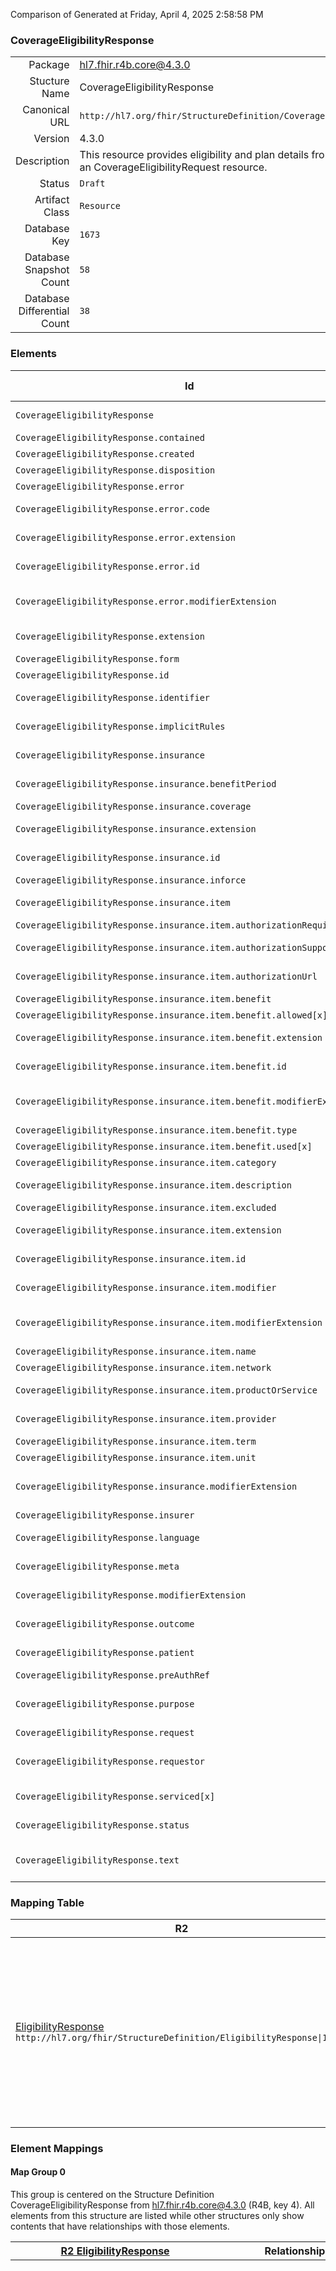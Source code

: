 Comparison of 
Generated at Friday, April 4, 2025 2:58:58 PM

### CoverageEligibilityResponse

|      |     |
| ---: | --- |
| Package | hl7.fhir.r4b.core@4.3.0 |
| Stucture Name | CoverageEligibilityResponse |
| Canonical URL | `http://hl7.org/fhir/StructureDefinition/CoverageEligibilityResponse` |
| Version | 4.3.0 |
| Description | This resource provides eligibility and plan details from the processing of an CoverageEligibilityRequest resource. |
| Status | `Draft` |
| Artifact Class | `Resource` |
| Database Key | `1673` |
| Database Snapshot Count | `58` |
| Database Differential Count | `38` |

### Elements

| Id | Path | Name | Base Path | Short | Cardinality | Collated Type | Binding Strength | Binding Value Set |
| -- | ---- | ---- | --------- | ----- | ----------- | ------------- | ---------------- | ----------------- |
| `CoverageEligibilityResponse` | `CoverageEligibilityResponse` | `CoverageEligibilityResponse` | CoverageEligibilityResponse | CoverageEligibilityResponse resource | 0..* | CoverageEligibilityResponse |  |  |
| `CoverageEligibilityResponse.contained` | `CoverageEligibilityResponse.contained` | `contained` | DomainResource.contained | Contained, inline Resources | 0..* | Resource |  |  |
| `CoverageEligibilityResponse.created` | `CoverageEligibilityResponse.created` | `created` | CoverageEligibilityResponse.created | Response creation date | 1..1 | dateTime |  |  |
| `CoverageEligibilityResponse.disposition` | `CoverageEligibilityResponse.disposition` | `disposition` | CoverageEligibilityResponse.disposition | Disposition Message | 0..1 | string |  |  |
| `CoverageEligibilityResponse.error` | `CoverageEligibilityResponse.error` | `error` | CoverageEligibilityResponse.error | Processing errors | 0..* | BackboneElement |  |  |
| `CoverageEligibilityResponse.error.code` | `CoverageEligibilityResponse.error.code` | `code` | CoverageEligibilityResponse.error.code | Error code detailing processing issues | 1..1 | CodeableConcept | `Example` | `http://hl7.org/fhir/ValueSet/adjudication-error` |
| `CoverageEligibilityResponse.error.extension` | `CoverageEligibilityResponse.error.extension` | `extension` | Element.extension | Additional content defined by implementations | 0..* | Extension |  |  |
| `CoverageEligibilityResponse.error.id` | `CoverageEligibilityResponse.error.id` | `id` | Element.id | Unique id for inter-element referencing | 0..1 | id |  |  |
| `CoverageEligibilityResponse.error.modifierExtension` | `CoverageEligibilityResponse.error.modifierExtension` | `modifierExtension` | BackboneElement.modifierExtension | Extensions that cannot be ignored even if unrecognized | 0..* | Extension |  |  |
| `CoverageEligibilityResponse.extension` | `CoverageEligibilityResponse.extension` | `extension` | DomainResource.extension | Additional content defined by implementations | 0..* | Extension |  |  |
| `CoverageEligibilityResponse.form` | `CoverageEligibilityResponse.form` | `form` | CoverageEligibilityResponse.form | Printed form identifier | 0..1 | CodeableConcept | `Example` | `http://hl7.org/fhir/ValueSet/forms` |
| `CoverageEligibilityResponse.id` | `CoverageEligibilityResponse.id` | `id` | Resource.id | Logical id of this artifact | 0..1 | id |  |  |
| `CoverageEligibilityResponse.identifier` | `CoverageEligibilityResponse.identifier` | `identifier` | CoverageEligibilityResponse.identifier | Business Identifier for coverage eligiblity request | 0..* | Identifier |  |  |
| `CoverageEligibilityResponse.implicitRules` | `CoverageEligibilityResponse.implicitRules` | `implicitRules` | Resource.implicitRules | A set of rules under which this content was created | 0..1 | uri |  |  |
| `CoverageEligibilityResponse.insurance` | `CoverageEligibilityResponse.insurance` | `insurance` | CoverageEligibilityResponse.insurance | Patient insurance information | 0..* | BackboneElement |  |  |
| `CoverageEligibilityResponse.insurance.benefitPeriod` | `CoverageEligibilityResponse.insurance.benefitPeriod` | `benefitPeriod` | CoverageEligibilityResponse.insurance.benefitPeriod | When the benefits are applicable | 0..1 | Period |  |  |
| `CoverageEligibilityResponse.insurance.coverage` | `CoverageEligibilityResponse.insurance.coverage` | `coverage` | CoverageEligibilityResponse.insurance.coverage | Insurance information | 1..1 | Reference(http://hl7.org/fhir/StructureDefinition/Coverage) |  |  |
| `CoverageEligibilityResponse.insurance.extension` | `CoverageEligibilityResponse.insurance.extension` | `extension` | Element.extension | Additional content defined by implementations | 0..* | Extension |  |  |
| `CoverageEligibilityResponse.insurance.id` | `CoverageEligibilityResponse.insurance.id` | `id` | Element.id | Unique id for inter-element referencing | 0..1 | id |  |  |
| `CoverageEligibilityResponse.insurance.inforce` | `CoverageEligibilityResponse.insurance.inforce` | `inforce` | CoverageEligibilityResponse.insurance.inforce | Coverage inforce indicator | 0..1 | boolean |  |  |
| `CoverageEligibilityResponse.insurance.item` | `CoverageEligibilityResponse.insurance.item` | `item` | CoverageEligibilityResponse.insurance.item | Benefits and authorization details | 0..* | BackboneElement |  |  |
| `CoverageEligibilityResponse.insurance.item.authorizationRequired` | `CoverageEligibilityResponse.insurance.item.authorizationRequired` | `authorizationRequired` | CoverageEligibilityResponse.insurance.item.authorizationRequired | Authorization required flag | 0..1 | boolean |  |  |
| `CoverageEligibilityResponse.insurance.item.authorizationSupporting` | `CoverageEligibilityResponse.insurance.item.authorizationSupporting` | `authorizationSupporting` | CoverageEligibilityResponse.insurance.item.authorizationSupporting | Type of required supporting materials | 0..* | CodeableConcept | `Example` | `http://hl7.org/fhir/ValueSet/coverageeligibilityresponse-ex-auth-support` |
| `CoverageEligibilityResponse.insurance.item.authorizationUrl` | `CoverageEligibilityResponse.insurance.item.authorizationUrl` | `authorizationUrl` | CoverageEligibilityResponse.insurance.item.authorizationUrl | Preauthorization requirements endpoint | 0..1 | uri |  |  |
| `CoverageEligibilityResponse.insurance.item.benefit` | `CoverageEligibilityResponse.insurance.item.benefit` | `benefit` | CoverageEligibilityResponse.insurance.item.benefit | Benefit Summary | 0..* | BackboneElement |  |  |
| `CoverageEligibilityResponse.insurance.item.benefit.allowed[x]` | `CoverageEligibilityResponse.insurance.item.benefit.allowed[x]` | `allowed[x]` | CoverageEligibilityResponse.insurance.item.benefit.allowed[x] | Benefits allowed | 0..1 | Money, string, unsignedInt |  |  |
| `CoverageEligibilityResponse.insurance.item.benefit.extension` | `CoverageEligibilityResponse.insurance.item.benefit.extension` | `extension` | Element.extension | Additional content defined by implementations | 0..* | Extension |  |  |
| `CoverageEligibilityResponse.insurance.item.benefit.id` | `CoverageEligibilityResponse.insurance.item.benefit.id` | `id` | Element.id | Unique id for inter-element referencing | 0..1 | id |  |  |
| `CoverageEligibilityResponse.insurance.item.benefit.modifierExtension` | `CoverageEligibilityResponse.insurance.item.benefit.modifierExtension` | `modifierExtension` | BackboneElement.modifierExtension | Extensions that cannot be ignored even if unrecognized | 0..* | Extension |  |  |
| `CoverageEligibilityResponse.insurance.item.benefit.type` | `CoverageEligibilityResponse.insurance.item.benefit.type` | `type` | CoverageEligibilityResponse.insurance.item.benefit.type | Benefit classification | 1..1 | CodeableConcept | `Example` | `http://hl7.org/fhir/ValueSet/benefit-type` |
| `CoverageEligibilityResponse.insurance.item.benefit.used[x]` | `CoverageEligibilityResponse.insurance.item.benefit.used[x]` | `used[x]` | CoverageEligibilityResponse.insurance.item.benefit.used[x] | Benefits used | 0..1 | Money, string, unsignedInt |  |  |
| `CoverageEligibilityResponse.insurance.item.category` | `CoverageEligibilityResponse.insurance.item.category` | `category` | CoverageEligibilityResponse.insurance.item.category | Benefit classification | 0..1 | CodeableConcept | `Example` | `http://hl7.org/fhir/ValueSet/ex-benefitcategory` |
| `CoverageEligibilityResponse.insurance.item.description` | `CoverageEligibilityResponse.insurance.item.description` | `description` | CoverageEligibilityResponse.insurance.item.description | Description of the benefit or services covered | 0..1 | string |  |  |
| `CoverageEligibilityResponse.insurance.item.excluded` | `CoverageEligibilityResponse.insurance.item.excluded` | `excluded` | CoverageEligibilityResponse.insurance.item.excluded | Excluded from the plan | 0..1 | boolean |  |  |
| `CoverageEligibilityResponse.insurance.item.extension` | `CoverageEligibilityResponse.insurance.item.extension` | `extension` | Element.extension | Additional content defined by implementations | 0..* | Extension |  |  |
| `CoverageEligibilityResponse.insurance.item.id` | `CoverageEligibilityResponse.insurance.item.id` | `id` | Element.id | Unique id for inter-element referencing | 0..1 | id |  |  |
| `CoverageEligibilityResponse.insurance.item.modifier` | `CoverageEligibilityResponse.insurance.item.modifier` | `modifier` | CoverageEligibilityResponse.insurance.item.modifier | Product or service billing modifiers | 0..* | CodeableConcept | `Example` | `http://hl7.org/fhir/ValueSet/claim-modifiers` |
| `CoverageEligibilityResponse.insurance.item.modifierExtension` | `CoverageEligibilityResponse.insurance.item.modifierExtension` | `modifierExtension` | BackboneElement.modifierExtension | Extensions that cannot be ignored even if unrecognized | 0..* | Extension |  |  |
| `CoverageEligibilityResponse.insurance.item.name` | `CoverageEligibilityResponse.insurance.item.name` | `name` | CoverageEligibilityResponse.insurance.item.name | Short name for the benefit | 0..1 | string |  |  |
| `CoverageEligibilityResponse.insurance.item.network` | `CoverageEligibilityResponse.insurance.item.network` | `network` | CoverageEligibilityResponse.insurance.item.network | In or out of network | 0..1 | CodeableConcept | `Example` | `http://hl7.org/fhir/ValueSet/benefit-network` |
| `CoverageEligibilityResponse.insurance.item.productOrService` | `CoverageEligibilityResponse.insurance.item.productOrService` | `productOrService` | CoverageEligibilityResponse.insurance.item.productOrService | Billing, service, product, or drug code | 0..1 | CodeableConcept | `Example` | `http://hl7.org/fhir/ValueSet/service-uscls` |
| `CoverageEligibilityResponse.insurance.item.provider` | `CoverageEligibilityResponse.insurance.item.provider` | `provider` | CoverageEligibilityResponse.insurance.item.provider | Performing practitioner | 0..1 | Reference(http://hl7.org/fhir/StructureDefinition/Practitioner), Reference(http://hl7.org/fhir/StructureDefinition/PractitionerRole) |  |  |
| `CoverageEligibilityResponse.insurance.item.term` | `CoverageEligibilityResponse.insurance.item.term` | `term` | CoverageEligibilityResponse.insurance.item.term | Annual or lifetime | 0..1 | CodeableConcept | `Example` | `http://hl7.org/fhir/ValueSet/benefit-term` |
| `CoverageEligibilityResponse.insurance.item.unit` | `CoverageEligibilityResponse.insurance.item.unit` | `unit` | CoverageEligibilityResponse.insurance.item.unit | Individual or family | 0..1 | CodeableConcept | `Example` | `http://hl7.org/fhir/ValueSet/benefit-unit` |
| `CoverageEligibilityResponse.insurance.modifierExtension` | `CoverageEligibilityResponse.insurance.modifierExtension` | `modifierExtension` | BackboneElement.modifierExtension | Extensions that cannot be ignored even if unrecognized | 0..* | Extension |  |  |
| `CoverageEligibilityResponse.insurer` | `CoverageEligibilityResponse.insurer` | `insurer` | CoverageEligibilityResponse.insurer | Coverage issuer | 1..1 | Reference(http://hl7.org/fhir/StructureDefinition/Organization) |  |  |
| `CoverageEligibilityResponse.language` | `CoverageEligibilityResponse.language` | `language` | Resource.language | Language of the resource content | 0..1 | code | `Required` | `http://hl7.org/fhir/ValueSet/all-languages` |
| `CoverageEligibilityResponse.meta` | `CoverageEligibilityResponse.meta` | `meta` | Resource.meta | Metadata about the resource | 0..1 | Meta |  |  |
| `CoverageEligibilityResponse.modifierExtension` | `CoverageEligibilityResponse.modifierExtension` | `modifierExtension` | DomainResource.modifierExtension | Extensions that cannot be ignored | 0..* | Extension |  |  |
| `CoverageEligibilityResponse.outcome` | `CoverageEligibilityResponse.outcome` | `outcome` | CoverageEligibilityResponse.outcome | queued \| complete \| error \| partial | 1..1 | code | `Required` | `http://hl7.org/fhir/ValueSet/remittance-outcome|4.3.0` |
| `CoverageEligibilityResponse.patient` | `CoverageEligibilityResponse.patient` | `patient` | CoverageEligibilityResponse.patient | Intended recipient of products and services | 1..1 | Reference(http://hl7.org/fhir/StructureDefinition/Patient) |  |  |
| `CoverageEligibilityResponse.preAuthRef` | `CoverageEligibilityResponse.preAuthRef` | `preAuthRef` | CoverageEligibilityResponse.preAuthRef | Preauthorization reference | 0..1 | string |  |  |
| `CoverageEligibilityResponse.purpose` | `CoverageEligibilityResponse.purpose` | `purpose` | CoverageEligibilityResponse.purpose | auth-requirements \| benefits \| discovery \| validation | 1..* | code | `Required` | `http://hl7.org/fhir/ValueSet/eligibilityresponse-purpose|4.3.0` |
| `CoverageEligibilityResponse.request` | `CoverageEligibilityResponse.request` | `request` | CoverageEligibilityResponse.request | Eligibility request reference | 1..1 | Reference(http://hl7.org/fhir/StructureDefinition/CoverageEligibilityRequest) |  |  |
| `CoverageEligibilityResponse.requestor` | `CoverageEligibilityResponse.requestor` | `requestor` | CoverageEligibilityResponse.requestor | Party responsible for the request | 0..1 | Reference(http://hl7.org/fhir/StructureDefinition/Organization), Reference(http://hl7.org/fhir/StructureDefinition/Practitioner), Reference(http://hl7.org/fhir/StructureDefinition/PractitionerRole) |  |  |
| `CoverageEligibilityResponse.serviced[x]` | `CoverageEligibilityResponse.serviced[x]` | `serviced[x]` | CoverageEligibilityResponse.serviced[x] | Estimated date or dates of service | 0..1 | date, Period |  |  |
| `CoverageEligibilityResponse.status` | `CoverageEligibilityResponse.status` | `status` | CoverageEligibilityResponse.status | active \| cancelled \| draft \| entered-in-error | 1..1 | code | `Required` | `http://hl7.org/fhir/ValueSet/fm-status|4.3.0` |
| `CoverageEligibilityResponse.text` | `CoverageEligibilityResponse.text` | `text` | DomainResource.text | Text summary of the resource, for human interpretation | 0..1 | Narrative |  |  |
### Mapping Table

| R2 | Comparison | R3 | Comparison | R4 | Comparison | R4B | Comparison | R5
| --- | --- | --- | --- | --- | --- | --- | --- | ---
| [EligibilityResponse](/docs/R2/Resources/EligibilityResponse.md)<br/> `http://hl7.org/fhir/StructureDefinition/EligibilityResponse\|1.0.2` | →→→→→→→<br/>`RelatedTo`<br/>- DBKey: `95`<br/>- Reviewed: `n/a`<br/>- By: `n/a`<br/>→→→→→→→<hr/>←←←←←←←<br/>`SourceIsBroaderThanTarget`<br/>- DBKey: `262`<br/>- Reviewed: `n/a`<br/>- By: `n/a`<br/>←←←←←←←| [EligibilityResponse](/docs/R3/Resources/EligibilityResponse.md)<br/> `http://hl7.org/fhir/StructureDefinition/EligibilityResponse\|3.0.2` | →→→→→→→<br/>`RelatedTo`<br/>- DBKey: `445`<br/>- Reviewed: `n/a`<br/>- By: `n/a`<br/>→→→→→→→<hr/>←←←←←←←<br/>`SourceIsBroaderThanTarget`<br/>- DBKey: `640`<br/>- Reviewed: `n/a`<br/>- By: `n/a`<br/>←←←←←←←| [CoverageEligibilityResponse](/docs/R4/Resources/CoverageEligibilityResponse.md)<br/> `http://hl7.org/fhir/StructureDefinition/CoverageEligibilityResponse\|4.0.1` | →→→→→→→<br/>`Equivalent`<br/>- DBKey: `1451`<br/>- Reviewed: `n/a`<br/>- By: `n/a`<br/>→→→→→→→<hr/>←←←←←←←<br/>`Equivalent`<br/>- DBKey: `1452`<br/>- Reviewed: `n/a`<br/>- By: `n/a`<br/>←←←←←←←| [CoverageEligibilityResponse](/docs/R4B/Resources/CoverageEligibilityResponse.md)<br/> `http://hl7.org/fhir/StructureDefinition/CoverageEligibilityResponse\|4.3.0` | →→→→→→→<br/>`SourceIsNarrowerThanTarget`<br/>- DBKey: `960`<br/>- Reviewed: `n/a`<br/>- By: `n/a`<br/>→→→→→→→<hr/>←←←←←←←<br/>`SourceIsBroaderThanTarget`<br/>- DBKey: `1189`<br/>- Reviewed: `n/a`<br/>- By: `n/a`<br/>←←←←←←←| [CoverageEligibilityResponse](/docs/R5/Resources/CoverageEligibilityResponse.md)<br/> `http://hl7.org/fhir/StructureDefinition/CoverageEligibilityResponse\|5.0.0` 

### Element Mappings


#### Map Group 0

This group is centered on the Structure Definition CoverageEligibilityResponse from hl7.fhir.r4b.core@4.3.0 (R4B, key 4).
All elements from this structure are listed while other structures only show contents that have relationships with those elements.

| [R2 EligibilityResponse](/docs/R2/Resources/EligibilityResponse.md)| Relationship | [R3 EligibilityResponse](/docs/R3/Resources/EligibilityResponse.md)| Relationship | [R4 CoverageEligibilityResponse](/docs/R4/Resources/CoverageEligibilityResponse.md)| Relationship | R4B CoverageEligibilityResponse| Relationship | [R5 CoverageEligibilityResponse](/docs/R5/Resources/CoverageEligibilityResponse.md)
| --- | --- | --- | --- | --- | --- | --- | --- | ---
| | | | | `CoverageEligibilityResponse`| _Equivalent_<br/>(25256/25257)| **`CoverageEligibilityResponse`**| →→→→ _SourceIsNarrowerThanTarget_ →→→→ <br/>(40248)<hr/>←←←← _SourceIsBroaderThanTarget_ ←←←← <br/>(40249)| `CoverageEligibilityResponse`
| | | | | `CoverageEligibilityResponse.id`| _Equivalent_<br/>(25258/25259)| **`CoverageEligibilityResponse.id`**| _Equivalent_<br/>(40250/40251)| `CoverageEligibilityResponse.id`
| | | | | `CoverageEligibilityResponse.meta`| _Equivalent_<br/>(25260/25261)| **`CoverageEligibilityResponse.meta`**| _Equivalent_<br/>(40252/40253)| `CoverageEligibilityResponse.meta`
| | | | | `CoverageEligibilityResponse.implicitRules`| _Equivalent_<br/>(25262/25263)| **`CoverageEligibilityResponse.implicitRules`**| _Equivalent_<br/>(40254/40255)| `CoverageEligibilityResponse.implicitRules`
| | | | | `CoverageEligibilityResponse.language`| _Equivalent_<br/>(25264/25265)| **`CoverageEligibilityResponse.language`**| _Equivalent_<br/>(40256/40257)| `CoverageEligibilityResponse.language`
| | | | | `CoverageEligibilityResponse.text`| _Equivalent_<br/>(25266/25267)| **`CoverageEligibilityResponse.text`**| _Equivalent_<br/>(40258/40259)| `CoverageEligibilityResponse.text`
| | | | | `CoverageEligibilityResponse.contained`| _Equivalent_<br/>(25268/25269)| **`CoverageEligibilityResponse.contained`**| _Equivalent_<br/>(40260/40261)| `CoverageEligibilityResponse.contained`
| | | | | `CoverageEligibilityResponse.extension`| _Equivalent_<br/>(25270/25271)| **`CoverageEligibilityResponse.extension`**| _Equivalent_<br/>(40262/40263)| `CoverageEligibilityResponse.extension`
| | | | | `CoverageEligibilityResponse.modifierExtension`| _Equivalent_<br/>(25272/25273)| **`CoverageEligibilityResponse.modifierExtension`**| _Equivalent_<br/>(40264/40265)| `CoverageEligibilityResponse.modifierExtension`
| | | | | `CoverageEligibilityResponse.identifier`| _Equivalent_<br/>(25274/25275)| **`CoverageEligibilityResponse.identifier`**| _Equivalent_<br/>(40266/40267)| `CoverageEligibilityResponse.identifier`
| | | | | `CoverageEligibilityResponse.status`| _Equivalent_<br/>(25276/25277)| **`CoverageEligibilityResponse.status`**| _Equivalent_<br/>(40268/40269)| `CoverageEligibilityResponse.status`
| | | | | `CoverageEligibilityResponse.purpose`| _Equivalent_<br/>(25278/25279)| **`CoverageEligibilityResponse.purpose`**| _Equivalent_<br/>(40270/40271)| `CoverageEligibilityResponse.purpose`
| | | | | `CoverageEligibilityResponse.patient`| _Equivalent_<br/>(25280/25281)| **`CoverageEligibilityResponse.patient`**| _Equivalent_<br/>(40272/40273)| `CoverageEligibilityResponse.patient`
| | | | | `CoverageEligibilityResponse.serviced[x]`| _Equivalent_<br/>(25282/25283)| **`CoverageEligibilityResponse.serviced[x]`**| _Equivalent_<br/>(40274/40275)| `CoverageEligibilityResponse.serviced[x]`
| | | | | `CoverageEligibilityResponse.created`| _Equivalent_<br/>(25284/25285)| **`CoverageEligibilityResponse.created`**| _Equivalent_<br/>(40276/40277)| `CoverageEligibilityResponse.created`
| `EligibilityResponse.requestProvider`| →→→→ _SourceIsNarrowerThanTarget_ →→→→ <br/>(4998)<hr/>←←←← _SourceIsBroaderThanTarget_ ←←←← <br/>(4999)| `EligibilityResponse.requestProvider`| →→→→ _RelatedTo_ →→→→ <br/>(1037)<hr/>←←←← _RelatedTo_ ←←←← <br/>(1468)| `CoverageEligibilityResponse.requestor`| _Equivalent_<br/>(25286/25287)| **`CoverageEligibilityResponse.requestor`**| _Equivalent_<br/>(40278/40279)| `CoverageEligibilityResponse.requestor`
| `EligibilityResponse.requestOrganization`| →→→→ _SourceIsNarrowerThanTarget_ →→→→ <br/>(5000)<hr/>←←←← _SourceIsBroaderThanTarget_ ←←←← <br/>(5001)| `EligibilityResponse.requestOrganization`| →→→→ _RelatedTo_ →→→→ <br/>(1036)<hr/>←←←← _RelatedTo_ ←←←← <br/>(1468)| `CoverageEligibilityResponse.requestor`| _Equivalent_<br/>(25286/25287)| **`CoverageEligibilityResponse.requestor`**| _Equivalent_<br/>(40278/40279)| `CoverageEligibilityResponse.requestor`
| | | | | `CoverageEligibilityResponse.request`| _Equivalent_<br/>(25288/25289)| **`CoverageEligibilityResponse.request`**| _Equivalent_<br/>(40280/40281)| `CoverageEligibilityResponse.request`
| | | | | `CoverageEligibilityResponse.outcome`| _Equivalent_<br/>(25290/25291)| **`CoverageEligibilityResponse.outcome`**| _Equivalent_<br/>(40282/40283)| `CoverageEligibilityResponse.outcome`
| | | | | `CoverageEligibilityResponse.disposition`| _Equivalent_<br/>(25292/25293)| **`CoverageEligibilityResponse.disposition`**| _Equivalent_<br/>(40284/40285)| `CoverageEligibilityResponse.disposition`
| | | | | `CoverageEligibilityResponse.insurer`| _Equivalent_<br/>(25294/25295)| **`CoverageEligibilityResponse.insurer`**| _Equivalent_<br/>(40286/40287)| `CoverageEligibilityResponse.insurer`
| | | | | `CoverageEligibilityResponse.insurance`| _Equivalent_<br/>(25296/25297)| **`CoverageEligibilityResponse.insurance`**| _Equivalent_<br/>(40288/40289)| `CoverageEligibilityResponse.insurance`
| | | | | `CoverageEligibilityResponse.insurance.id`| _Equivalent_<br/>(25298/25299)| **`CoverageEligibilityResponse.insurance.id`**| _Equivalent_<br/>(40290/40291)| `CoverageEligibilityResponse.insurance.id`
| | | | | `CoverageEligibilityResponse.insurance.extension`| _Equivalent_<br/>(25300/25301)| **`CoverageEligibilityResponse.insurance.extension`**| _Equivalent_<br/>(40292/40293)| `CoverageEligibilityResponse.insurance.extension`
| | | | | `CoverageEligibilityResponse.insurance.modifierExtension`| _Equivalent_<br/>(25302/25303)| **`CoverageEligibilityResponse.insurance.modifierExtension`**| _Equivalent_<br/>(40294/40295)| `CoverageEligibilityResponse.insurance.modifierExtension`
| | | | | `CoverageEligibilityResponse.insurance.coverage`| _Equivalent_<br/>(25304/25305)| **`CoverageEligibilityResponse.insurance.coverage`**| _Equivalent_<br/>(40296/40297)| `CoverageEligibilityResponse.insurance.coverage`
| | | `EligibilityResponse.inforce`| _Equivalent_<br/>(1021/1454)| `CoverageEligibilityResponse.insurance.inforce`| _Equivalent_<br/>(25306/25307)| **`CoverageEligibilityResponse.insurance.inforce`**| _Equivalent_<br/>(40298/40299)| `CoverageEligibilityResponse.insurance.inforce`
| | | | | `CoverageEligibilityResponse.insurance.benefitPeriod`| _Equivalent_<br/>(25308/25309)| **`CoverageEligibilityResponse.insurance.benefitPeriod`**| _Equivalent_<br/>(40300/40301)| `CoverageEligibilityResponse.insurance.benefitPeriod`
| | | `EligibilityResponse.insurance.benefitBalance`| _Equivalent_<br/>(1022/1455)| `CoverageEligibilityResponse.insurance.item`| _Equivalent_<br/>(25310/25311)| **`CoverageEligibilityResponse.insurance.item`**| _Equivalent_<br/>(40302/40303)| `CoverageEligibilityResponse.insurance.item`
| | | | | `CoverageEligibilityResponse.insurance.item.id`| _Equivalent_<br/>(25312/25313)| **`CoverageEligibilityResponse.insurance.item.id`**| _Equivalent_<br/>(40304/40305)| `CoverageEligibilityResponse.insurance.item.id`
| | | | | `CoverageEligibilityResponse.insurance.item.extension`| _Equivalent_<br/>(25314/25315)| **`CoverageEligibilityResponse.insurance.item.extension`**| _Equivalent_<br/>(40306/40307)| `CoverageEligibilityResponse.insurance.item.extension`
| | | | | `CoverageEligibilityResponse.insurance.item.modifierExtension`| _Equivalent_<br/>(25316/25317)| **`CoverageEligibilityResponse.insurance.item.modifierExtension`**| _Equivalent_<br/>(40308/40309)| `CoverageEligibilityResponse.insurance.item.modifierExtension`
| | | `EligibilityResponse.insurance.benefitBalance.category`| →→→→ _Equivalent_ →→→→ <br/>(1023)<hr/>←←←← _SourceIsNarrowerThanTarget_ ←←←← <br/>(1460)| `CoverageEligibilityResponse.insurance.item.category`| _Equivalent_<br/>(25318/25319)| **`CoverageEligibilityResponse.insurance.item.category`**| _Equivalent_<br/>(40310/40311)| `CoverageEligibilityResponse.insurance.item.category`
| | | `EligibilityResponse.insurance.benefitBalance.subCategory`| _Equivalent_<br/>(1032/1465)| `CoverageEligibilityResponse.insurance.item.productOrService`| _Equivalent_<br/>(25320/25321)| **`CoverageEligibilityResponse.insurance.item.productOrService`**| _Equivalent_<br/>(40312/40313)| `CoverageEligibilityResponse.insurance.item.productOrService`
| | | | | `CoverageEligibilityResponse.insurance.item.modifier`| _Equivalent_<br/>(25322/25323)| **`CoverageEligibilityResponse.insurance.item.modifier`**| _Equivalent_<br/>(40314/40315)| `CoverageEligibilityResponse.insurance.item.modifier`
| | | | | `CoverageEligibilityResponse.insurance.item.provider`| _Equivalent_<br/>(25324/25325)| **`CoverageEligibilityResponse.insurance.item.provider`**| _Equivalent_<br/>(40316/40317)| `CoverageEligibilityResponse.insurance.item.provider`
| | | `EligibilityResponse.insurance.benefitBalance.excluded`| _Equivalent_<br/>(1025/1462)| `CoverageEligibilityResponse.insurance.item.excluded`| _Equivalent_<br/>(25326/25327)| **`CoverageEligibilityResponse.insurance.item.excluded`**| _Equivalent_<br/>(40318/40319)| `CoverageEligibilityResponse.insurance.item.excluded`
| | | `EligibilityResponse.insurance.benefitBalance.name`| _Equivalent_<br/>(1030/1463)| `CoverageEligibilityResponse.insurance.item.name`| _Equivalent_<br/>(25328/25329)| **`CoverageEligibilityResponse.insurance.item.name`**| _Equivalent_<br/>(40320/40321)| `CoverageEligibilityResponse.insurance.item.name`
| | | `EligibilityResponse.insurance.benefitBalance.description`| _Equivalent_<br/>(1024/1461)| `CoverageEligibilityResponse.insurance.item.description`| _Equivalent_<br/>(25330/25331)| **`CoverageEligibilityResponse.insurance.item.description`**| _Equivalent_<br/>(40322/40323)| `CoverageEligibilityResponse.insurance.item.description`
| | | `EligibilityResponse.insurance.benefitBalance.network`| _Equivalent_<br/>(1031/1464)| `CoverageEligibilityResponse.insurance.item.network`| _Equivalent_<br/>(25332/25333)| **`CoverageEligibilityResponse.insurance.item.network`**| _Equivalent_<br/>(40324/40325)| `CoverageEligibilityResponse.insurance.item.network`
| | | `EligibilityResponse.insurance.benefitBalance.unit`| _Equivalent_<br/>(1034/1467)| `CoverageEligibilityResponse.insurance.item.unit`| _Equivalent_<br/>(25334/25335)| **`CoverageEligibilityResponse.insurance.item.unit`**| _Equivalent_<br/>(40326/40327)| `CoverageEligibilityResponse.insurance.item.unit`
| | | `EligibilityResponse.insurance.benefitBalance.term`| _Equivalent_<br/>(1033/1466)| `CoverageEligibilityResponse.insurance.item.term`| _Equivalent_<br/>(25336/25337)| **`CoverageEligibilityResponse.insurance.item.term`**| _Equivalent_<br/>(40328/40329)| `CoverageEligibilityResponse.insurance.item.term`
| | | `EligibilityResponse.insurance.benefitBalance.financial`| _Equivalent_<br/>(1026/1456)| `CoverageEligibilityResponse.insurance.item.benefit`| _Equivalent_<br/>(25338/25339)| **`CoverageEligibilityResponse.insurance.item.benefit`**| _Equivalent_<br/>(40330/40331)| `CoverageEligibilityResponse.insurance.item.benefit`
| | | | | `CoverageEligibilityResponse.insurance.item.benefit.id`| _Equivalent_<br/>(25340/25341)| **`CoverageEligibilityResponse.insurance.item.benefit.id`**| _Equivalent_<br/>(40332/40333)| `CoverageEligibilityResponse.insurance.item.benefit.id`
| | | | | `CoverageEligibilityResponse.insurance.item.benefit.extension`| _Equivalent_<br/>(25342/25343)| **`CoverageEligibilityResponse.insurance.item.benefit.extension`**| _Equivalent_<br/>(40334/40335)| `CoverageEligibilityResponse.insurance.item.benefit.extension`
| | | | | `CoverageEligibilityResponse.insurance.item.benefit.modifierExtension`| _Equivalent_<br/>(25344/25345)| **`CoverageEligibilityResponse.insurance.item.benefit.modifierExtension`**| _Equivalent_<br/>(40336/40337)| `CoverageEligibilityResponse.insurance.item.benefit.modifierExtension`
| | | `EligibilityResponse.insurance.benefitBalance.financial.type`| _Equivalent_<br/>(1028/1458)| `CoverageEligibilityResponse.insurance.item.benefit.type`| _Equivalent_<br/>(25346/25347)| **`CoverageEligibilityResponse.insurance.item.benefit.type`**| _Equivalent_<br/>(40338/40339)| `CoverageEligibilityResponse.insurance.item.benefit.type`
| | | `EligibilityResponse.insurance.benefitBalance.financial.allowed[x]`| →→→→ _SourceIsBroaderThanTarget_ →→→→ <br/>(1027)<hr/>←←←← _SourceIsNarrowerThanTarget_ ←←←← <br/>(1457)| `CoverageEligibilityResponse.insurance.item.benefit.allowed[x]`| _Equivalent_<br/>(25348/25349)| **`CoverageEligibilityResponse.insurance.item.benefit.allowed[x]`**| _Equivalent_<br/>(40340/40341)| `CoverageEligibilityResponse.insurance.item.benefit.allowed[x]`
| | | `EligibilityResponse.insurance.benefitBalance.financial.used[x]`| →→→→ _RelatedTo_ →→→→ <br/>(1029)<hr/>←←←← _RelatedTo_ ←←←← <br/>(1459)| `CoverageEligibilityResponse.insurance.item.benefit.used[x]`| _Equivalent_<br/>(25350/25351)| **`CoverageEligibilityResponse.insurance.item.benefit.used[x]`**| _Equivalent_<br/>(40342/40343)| `CoverageEligibilityResponse.insurance.item.benefit.used[x]`
| | | | | `CoverageEligibilityResponse.insurance.item.authorizationRequired`| _Equivalent_<br/>(25352/25353)| **`CoverageEligibilityResponse.insurance.item.authorizationRequired`**| _Equivalent_<br/>(40344/40345)| `CoverageEligibilityResponse.insurance.item.authorizationRequired`
| | | | | `CoverageEligibilityResponse.insurance.item.authorizationSupporting`| _Equivalent_<br/>(25354/25355)| **`CoverageEligibilityResponse.insurance.item.authorizationSupporting`**| _Equivalent_<br/>(40346/40347)| `CoverageEligibilityResponse.insurance.item.authorizationSupporting`
| | | | | `CoverageEligibilityResponse.insurance.item.authorizationUrl`| _Equivalent_<br/>(25356/25357)| **`CoverageEligibilityResponse.insurance.item.authorizationUrl`**| _Equivalent_<br/>(40348/40349)| `CoverageEligibilityResponse.insurance.item.authorizationUrl`
| | | | | `CoverageEligibilityResponse.preAuthRef`| _Equivalent_<br/>(25358/25359)| **`CoverageEligibilityResponse.preAuthRef`**| _Equivalent_<br/>(40350/40351)| `CoverageEligibilityResponse.preAuthRef`
| | | | | `CoverageEligibilityResponse.form`| _Equivalent_<br/>(25360/25361)| **`CoverageEligibilityResponse.form`**| _Equivalent_<br/>(40352/40353)| `CoverageEligibilityResponse.form`
| | | | | `CoverageEligibilityResponse.error`| _Equivalent_<br/>(25362/25363)| **`CoverageEligibilityResponse.error`**| _Equivalent_<br/>(40354/40355)| `CoverageEligibilityResponse.error`
| | | | | `CoverageEligibilityResponse.error.id`| _Equivalent_<br/>(25364/25365)| **`CoverageEligibilityResponse.error.id`**| _Equivalent_<br/>(40356/40357)| `CoverageEligibilityResponse.error.id`
| | | | | `CoverageEligibilityResponse.error.extension`| _Equivalent_<br/>(25366/25367)| **`CoverageEligibilityResponse.error.extension`**| _Equivalent_<br/>(40358/40359)| `CoverageEligibilityResponse.error.extension`
| | | | | `CoverageEligibilityResponse.error.modifierExtension`| _Equivalent_<br/>(25368/25369)| **`CoverageEligibilityResponse.error.modifierExtension`**| _Equivalent_<br/>(40360/40361)| `CoverageEligibilityResponse.error.modifierExtension`
| | | | | `CoverageEligibilityResponse.error.code`| _Equivalent_<br/>(25370/25371)| **`CoverageEligibilityResponse.error.code`**| _Equivalent_<br/>(40362/40363)| `CoverageEligibilityResponse.error.code`
| *2 of 19 elements used* <br/>remaining elements:<br/>`EligibilityResponse`, `EligibilityResponse.contained`, `EligibilityResponse.created`, `EligibilityResponse.disposition`, `EligibilityResponse.extension`, `EligibilityResponse.id`, `EligibilityResponse.identifier`, `EligibilityResponse.implicitRules`, `EligibilityResponse.language`, `EligibilityResponse.meta`, `EligibilityResponse.modifierExtension`, `EligibilityResponse.organization`, `EligibilityResponse.originalRuleset`, `EligibilityResponse.outcome`, `EligibilityResponse.request`, `EligibilityResponse.ruleset`, `EligibilityResponse.text`| | *16 of 50 elements used* <br/>remaining elements:<br/>`EligibilityResponse`, `EligibilityResponse.contained`, `EligibilityResponse.created`, `EligibilityResponse.disposition`, `EligibilityResponse.error`, `EligibilityResponse.error.code`, `EligibilityResponse.error.extension`, `EligibilityResponse.error.id`, `EligibilityResponse.error.modifierExtension`, `EligibilityResponse.extension`, `EligibilityResponse.form`, `EligibilityResponse.id`, `EligibilityResponse.identifier`, `EligibilityResponse.implicitRules`, `EligibilityResponse.insurance`, `EligibilityResponse.insurance.benefitBalance.extension`, `EligibilityResponse.insurance.benefitBalance.financial.extension`, `EligibilityResponse.insurance.benefitBalance.financial.id`, `EligibilityResponse.insurance.benefitBalance.financial.modifierExtension`, `EligibilityResponse.insurance.benefitBalance.id`, `EligibilityResponse.insurance.benefitBalance.modifierExtension`, `EligibilityResponse.insurance.contract`, `EligibilityResponse.insurance.coverage`, `EligibilityResponse.insurance.extension`, `EligibilityResponse.insurance.id`, `EligibilityResponse.insurance.modifierExtension`, `EligibilityResponse.insurer`, `EligibilityResponse.language`, `EligibilityResponse.meta`, `EligibilityResponse.modifierExtension`, `EligibilityResponse.outcome`, `EligibilityResponse.request`, `EligibilityResponse.status`, `EligibilityResponse.text`| | *58 of 58 elements used* | | *58 of 58 elements used* | | *58 of 65 elements used* <br/>remaining elements:<br/>`CoverageEligibilityResponse.error.expression`, `CoverageEligibilityResponse.event`, `CoverageEligibilityResponse.event.extension`, `CoverageEligibilityResponse.event.id`, `CoverageEligibilityResponse.event.modifierExtension`, `CoverageEligibilityResponse.event.type`, `CoverageEligibilityResponse.event.when[x]`

